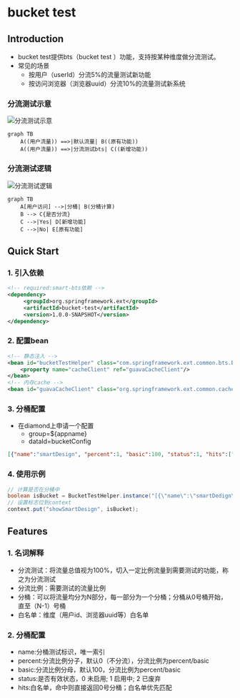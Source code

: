 # bucket test

## Introduction
- bucket test提供bts（bucket test ）功能，支持按某种维度做分流测试。
- 常见的场景
    - 按用户（userId）分流5%的流量测试新功能
    - 按访问浏览器（浏览器uuid）分流10%的流量测试新系统

### 分流测试示意
![分流测试示意](http://aligitlab.oss-cn-hangzhou-zmf.aliyuncs.com/uploads/alibaba-common/smart-bts/642fe2d35d407ac2c9c4b00adcc071b0/%E5%B1%8F%E5%B9%95%E5%BF%AB%E7%85%A7_2016-08-18_%E4%B8%8B%E5%8D%883.38.31.png)

```
graph TB
    A((用户流量)) ==>|默认流量| B((原有功能))
    A((用户流量)) ==>|分流测试bts| C((新增功能))
```

### 分流测试逻辑
![分流测试逻辑](http://aligitlab.oss-cn-hangzhou-zmf.aliyuncs.com/uploads/alibaba-common/smart-bts/aa52cd0421ab5873c7ad7a871624d208/%E5%B1%8F%E5%B9%95%E5%BF%AB%E7%85%A7_2016-08-18_%E4%B8%8B%E5%8D%883.38.43.png)

```
graph TB
    A[用户访问] -->|分桶| B(分桶计算)
    B --> C{是否分流}
    C -->|Yes| D[新增功能]
    C -->|No| E[原有功能]
```

## Quick Start

### 1. 引入依赖
    
```xml
<!-- required:smart-bts依赖 -->
<dependency>
     <groupId>org.springframework.ext</groupId>
     <artifactId>bucket-test</artifactId>
     <version>1.0.0-SNAPSHOT</version>
</dependency>
```

### 2. 配置bean
```xml
<!-- 静态注入 -->
<bean id="bucketTestHelper" class="com.springframework.ext.common.bts.BucketTestHelper" init-method="init">
    <property name="cacheClient" ref="guavaCacheClient"/>
</bean>
<!-- 内存cache -->
<bean id="guavaCacheClient" class="org.springframework.ext.common.cache.GuavaCacheClient" init-method="init"/>
```

### 3. 分桶配置
- 在diamond上申请一个配置
    - group=${appname}
    - dataId=bucketConfig

```json
[{"name":"smartDesign", "percent":1, "basic":100, "status":1, "hits":["3665061551","3700502224","3665051611"]}]
```

### 4. 使用示例

```java
// 计算是否在分桶中
boolean isBucket = BucketTestHelper.instance("[{\"name\":\"smartDedign\", \"percent\":1, \"basic\":100, \"status\":1, \"hits\":[\"3665061551\",\"3700502224\",\"3665051611\"]}]").isBucket("smartDesign", userId);
// 设置标志位到context
context.put("showSmartDesign", isBucket);
```

## Features

### 1. 名词解释
- 分流测试：将流量总值视为100%，切入一定比例流量到需要测试的功能，称之为分流测试
- 分流比例：需要测试的流量比例
- 分桶：可以将流量均分为N部分，每一部分为一个分桶；分桶从0号桶开始，直至（N-1）号桶
- 白名单：维度（用户id、浏览器uuid等）白名单

### 2. 分桶配置
- name:分桶测试标识，唯一索引
- percent:分流比例分子，默认0（不分流），分流比例为percent/basic
- basic:分流比例分母，默认100，分流比例为percent/basic
- status:是否有效状态，0 未启用; 1 启用中; 2 已废弃 
- hits:白名单，命中则直接返回0号分桶；白名单优先匹配
